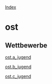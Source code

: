 [Index](./README.md)

# ost

## Wettbewerbe

 
[ost.a_jugend](./ost.a_jugend_tabelle.md) 
 
[ost.b_jugend](./ost.b_jugend_tabelle.md) 
 
[ost.c_jugend](./ost.c_jugend_tabelle.md) 
